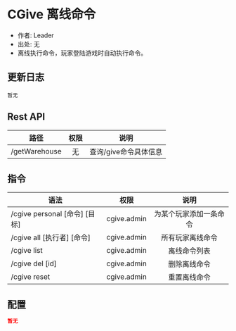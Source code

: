 # CGive 离线命令

- 作者: Leader
- 出处: 无
- 离线执行命令，玩家登陆游戏时自动执行命令。

## 更新日志

```
暂无
```

## Rest API

| 路径          | 权限 |     说明     |
| ------------- | :--: | :----------: |
| /getWarehouse |  无  | 查询/give命令具体信息 |

## 指令

| 语法                          |    权限     |          说明          |
| ----------------------------- | :---------: | :--------------------: |
| /cgive personal [命令] [目标] | cgive.admin | 为某个玩家添加一条命令 |
| /cgive all [执行者] [命令]    | cgive.admin |    所有玩家离线命令    |
| /cgive list                   | cgive.admin |      离线命令列表      |
| /cgive del [id]               | cgive.admin |      删除离线命令      |
| /cgive reset                  | cgive.admin |      重置离线命令      |

## 配置

```json
暂无
```
